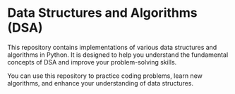 # Data Structures and Algorithms (DSA)

This repository contains implementations of various data structures and algorithms in Python. It is designed to help you understand the fundamental concepts of DSA and improve your problem-solving skills.

You can use this repository to practice coding problems, learn new algorithms, and enhance your understanding of data structures.